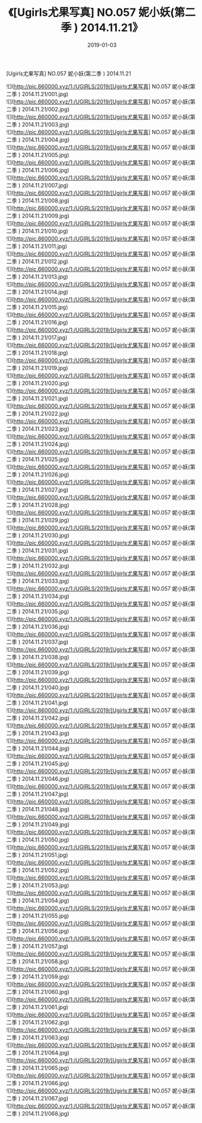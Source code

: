 ﻿---
layout: post
title:  《[Ugirls尤果写真] NO.057 妮小妖(第二季 ) 2014.11.21》
date:   2019-01-03
img: http://pic.660000.xyz/1:/UGIRLS/2019/[Ugirls尤果写真] NO.057 妮小妖(第二季 ) 2014.11.21/000.jpg
categories: [美女, 清纯, 唯美]
---

[Ugirls尤果写真] NO.057 妮小妖(第二季 ) 2014.11.21

 ![](http://pic.660000.xyz/1:/UGIRLS/2019/[Ugirls尤果写真] NO.057 妮小妖(第二季 ) 2014.11.21/001.jpg) <br>![](http://pic.660000.xyz/1:/UGIRLS/2019/[Ugirls尤果写真] NO.057 妮小妖(第二季 ) 2014.11.21/002.jpg) <br>![](http://pic.660000.xyz/1:/UGIRLS/2019/[Ugirls尤果写真] NO.057 妮小妖(第二季 ) 2014.11.21/003.jpg) <br>![](http://pic.660000.xyz/1:/UGIRLS/2019/[Ugirls尤果写真] NO.057 妮小妖(第二季 ) 2014.11.21/004.jpg) <br>![](http://pic.660000.xyz/1:/UGIRLS/2019/[Ugirls尤果写真] NO.057 妮小妖(第二季 ) 2014.11.21/005.jpg) <br>![](http://pic.660000.xyz/1:/UGIRLS/2019/[Ugirls尤果写真] NO.057 妮小妖(第二季 ) 2014.11.21/006.jpg) <br>![](http://pic.660000.xyz/1:/UGIRLS/2019/[Ugirls尤果写真] NO.057 妮小妖(第二季 ) 2014.11.21/007.jpg) <br>![](http://pic.660000.xyz/1:/UGIRLS/2019/[Ugirls尤果写真] NO.057 妮小妖(第二季 ) 2014.11.21/008.jpg) <br>![](http://pic.660000.xyz/1:/UGIRLS/2019/[Ugirls尤果写真] NO.057 妮小妖(第二季 ) 2014.11.21/009.jpg) <br>![](http://pic.660000.xyz/1:/UGIRLS/2019/[Ugirls尤果写真] NO.057 妮小妖(第二季 ) 2014.11.21/010.jpg) <br>![](http://pic.660000.xyz/1:/UGIRLS/2019/[Ugirls尤果写真] NO.057 妮小妖(第二季 ) 2014.11.21/011.jpg) <br>![](http://pic.660000.xyz/1:/UGIRLS/2019/[Ugirls尤果写真] NO.057 妮小妖(第二季 ) 2014.11.21/012.jpg) <br>![](http://pic.660000.xyz/1:/UGIRLS/2019/[Ugirls尤果写真] NO.057 妮小妖(第二季 ) 2014.11.21/013.jpg) <br>![](http://pic.660000.xyz/1:/UGIRLS/2019/[Ugirls尤果写真] NO.057 妮小妖(第二季 ) 2014.11.21/014.jpg) <br>![](http://pic.660000.xyz/1:/UGIRLS/2019/[Ugirls尤果写真] NO.057 妮小妖(第二季 ) 2014.11.21/015.jpg) <br>![](http://pic.660000.xyz/1:/UGIRLS/2019/[Ugirls尤果写真] NO.057 妮小妖(第二季 ) 2014.11.21/016.jpg) <br>![](http://pic.660000.xyz/1:/UGIRLS/2019/[Ugirls尤果写真] NO.057 妮小妖(第二季 ) 2014.11.21/017.jpg) <br>![](http://pic.660000.xyz/1:/UGIRLS/2019/[Ugirls尤果写真] NO.057 妮小妖(第二季 ) 2014.11.21/018.jpg) <br>![](http://pic.660000.xyz/1:/UGIRLS/2019/[Ugirls尤果写真] NO.057 妮小妖(第二季 ) 2014.11.21/019.jpg) <br>![](http://pic.660000.xyz/1:/UGIRLS/2019/[Ugirls尤果写真] NO.057 妮小妖(第二季 ) 2014.11.21/020.jpg) <br>![](http://pic.660000.xyz/1:/UGIRLS/2019/[Ugirls尤果写真] NO.057 妮小妖(第二季 ) 2014.11.21/021.jpg) <br>![](http://pic.660000.xyz/1:/UGIRLS/2019/[Ugirls尤果写真] NO.057 妮小妖(第二季 ) 2014.11.21/022.jpg) <br>![](http://pic.660000.xyz/1:/UGIRLS/2019/[Ugirls尤果写真] NO.057 妮小妖(第二季 ) 2014.11.21/023.jpg) <br>![](http://pic.660000.xyz/1:/UGIRLS/2019/[Ugirls尤果写真] NO.057 妮小妖(第二季 ) 2014.11.21/024.jpg) <br>![](http://pic.660000.xyz/1:/UGIRLS/2019/[Ugirls尤果写真] NO.057 妮小妖(第二季 ) 2014.11.21/025.jpg) <br>![](http://pic.660000.xyz/1:/UGIRLS/2019/[Ugirls尤果写真] NO.057 妮小妖(第二季 ) 2014.11.21/026.jpg) <br>![](http://pic.660000.xyz/1:/UGIRLS/2019/[Ugirls尤果写真] NO.057 妮小妖(第二季 ) 2014.11.21/027.jpg) <br>![](http://pic.660000.xyz/1:/UGIRLS/2019/[Ugirls尤果写真] NO.057 妮小妖(第二季 ) 2014.11.21/028.jpg) <br>![](http://pic.660000.xyz/1:/UGIRLS/2019/[Ugirls尤果写真] NO.057 妮小妖(第二季 ) 2014.11.21/029.jpg) <br>![](http://pic.660000.xyz/1:/UGIRLS/2019/[Ugirls尤果写真] NO.057 妮小妖(第二季 ) 2014.11.21/030.jpg) <br>![](http://pic.660000.xyz/1:/UGIRLS/2019/[Ugirls尤果写真] NO.057 妮小妖(第二季 ) 2014.11.21/031.jpg) <br>![](http://pic.660000.xyz/1:/UGIRLS/2019/[Ugirls尤果写真] NO.057 妮小妖(第二季 ) 2014.11.21/032.jpg) <br>![](http://pic.660000.xyz/1:/UGIRLS/2019/[Ugirls尤果写真] NO.057 妮小妖(第二季 ) 2014.11.21/033.jpg) <br>![](http://pic.660000.xyz/1:/UGIRLS/2019/[Ugirls尤果写真] NO.057 妮小妖(第二季 ) 2014.11.21/034.jpg) <br>![](http://pic.660000.xyz/1:/UGIRLS/2019/[Ugirls尤果写真] NO.057 妮小妖(第二季 ) 2014.11.21/035.jpg) <br>![](http://pic.660000.xyz/1:/UGIRLS/2019/[Ugirls尤果写真] NO.057 妮小妖(第二季 ) 2014.11.21/036.jpg) <br>![](http://pic.660000.xyz/1:/UGIRLS/2019/[Ugirls尤果写真] NO.057 妮小妖(第二季 ) 2014.11.21/037.jpg) <br>![](http://pic.660000.xyz/1:/UGIRLS/2019/[Ugirls尤果写真] NO.057 妮小妖(第二季 ) 2014.11.21/038.jpg) <br>![](http://pic.660000.xyz/1:/UGIRLS/2019/[Ugirls尤果写真] NO.057 妮小妖(第二季 ) 2014.11.21/039.jpg) <br>![](http://pic.660000.xyz/1:/UGIRLS/2019/[Ugirls尤果写真] NO.057 妮小妖(第二季 ) 2014.11.21/040.jpg) <br>![](http://pic.660000.xyz/1:/UGIRLS/2019/[Ugirls尤果写真] NO.057 妮小妖(第二季 ) 2014.11.21/041.jpg) <br>![](http://pic.660000.xyz/1:/UGIRLS/2019/[Ugirls尤果写真] NO.057 妮小妖(第二季 ) 2014.11.21/042.jpg) <br>![](http://pic.660000.xyz/1:/UGIRLS/2019/[Ugirls尤果写真] NO.057 妮小妖(第二季 ) 2014.11.21/043.jpg) <br>![](http://pic.660000.xyz/1:/UGIRLS/2019/[Ugirls尤果写真] NO.057 妮小妖(第二季 ) 2014.11.21/044.jpg) <br>![](http://pic.660000.xyz/1:/UGIRLS/2019/[Ugirls尤果写真] NO.057 妮小妖(第二季 ) 2014.11.21/045.jpg) <br>![](http://pic.660000.xyz/1:/UGIRLS/2019/[Ugirls尤果写真] NO.057 妮小妖(第二季 ) 2014.11.21/046.jpg) <br>![](http://pic.660000.xyz/1:/UGIRLS/2019/[Ugirls尤果写真] NO.057 妮小妖(第二季 ) 2014.11.21/047.jpg) <br>![](http://pic.660000.xyz/1:/UGIRLS/2019/[Ugirls尤果写真] NO.057 妮小妖(第二季 ) 2014.11.21/048.jpg) <br>![](http://pic.660000.xyz/1:/UGIRLS/2019/[Ugirls尤果写真] NO.057 妮小妖(第二季 ) 2014.11.21/049.jpg) <br>![](http://pic.660000.xyz/1:/UGIRLS/2019/[Ugirls尤果写真] NO.057 妮小妖(第二季 ) 2014.11.21/050.jpg) <br>![](http://pic.660000.xyz/1:/UGIRLS/2019/[Ugirls尤果写真] NO.057 妮小妖(第二季 ) 2014.11.21/051.jpg) <br>![](http://pic.660000.xyz/1:/UGIRLS/2019/[Ugirls尤果写真] NO.057 妮小妖(第二季 ) 2014.11.21/052.jpg) <br>![](http://pic.660000.xyz/1:/UGIRLS/2019/[Ugirls尤果写真] NO.057 妮小妖(第二季 ) 2014.11.21/053.jpg) <br>![](http://pic.660000.xyz/1:/UGIRLS/2019/[Ugirls尤果写真] NO.057 妮小妖(第二季 ) 2014.11.21/054.jpg) <br>![](http://pic.660000.xyz/1:/UGIRLS/2019/[Ugirls尤果写真] NO.057 妮小妖(第二季 ) 2014.11.21/055.jpg) <br>![](http://pic.660000.xyz/1:/UGIRLS/2019/[Ugirls尤果写真] NO.057 妮小妖(第二季 ) 2014.11.21/056.jpg) <br>![](http://pic.660000.xyz/1:/UGIRLS/2019/[Ugirls尤果写真] NO.057 妮小妖(第二季 ) 2014.11.21/057.jpg) <br>![](http://pic.660000.xyz/1:/UGIRLS/2019/[Ugirls尤果写真] NO.057 妮小妖(第二季 ) 2014.11.21/058.jpg) <br>![](http://pic.660000.xyz/1:/UGIRLS/2019/[Ugirls尤果写真] NO.057 妮小妖(第二季 ) 2014.11.21/059.jpg) <br>![](http://pic.660000.xyz/1:/UGIRLS/2019/[Ugirls尤果写真] NO.057 妮小妖(第二季 ) 2014.11.21/060.jpg) <br>![](http://pic.660000.xyz/1:/UGIRLS/2019/[Ugirls尤果写真] NO.057 妮小妖(第二季 ) 2014.11.21/061.jpg) <br>![](http://pic.660000.xyz/1:/UGIRLS/2019/[Ugirls尤果写真] NO.057 妮小妖(第二季 ) 2014.11.21/062.jpg) <br>![](http://pic.660000.xyz/1:/UGIRLS/2019/[Ugirls尤果写真] NO.057 妮小妖(第二季 ) 2014.11.21/063.jpg) <br>![](http://pic.660000.xyz/1:/UGIRLS/2019/[Ugirls尤果写真] NO.057 妮小妖(第二季 ) 2014.11.21/064.jpg) <br>![](http://pic.660000.xyz/1:/UGIRLS/2019/[Ugirls尤果写真] NO.057 妮小妖(第二季 ) 2014.11.21/065.jpg) <br>![](http://pic.660000.xyz/1:/UGIRLS/2019/[Ugirls尤果写真] NO.057 妮小妖(第二季 ) 2014.11.21/066.jpg) <br>![](http://pic.660000.xyz/1:/UGIRLS/2019/[Ugirls尤果写真] NO.057 妮小妖(第二季 ) 2014.11.21/067.jpg) <br>![](http://pic.660000.xyz/1:/UGIRLS/2019/[Ugirls尤果写真] NO.057 妮小妖(第二季 ) 2014.11.21/068.jpg) <br>